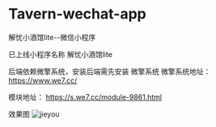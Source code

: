 # Tavern-wechat-app
解忧小酒馆lite--微信小程序

已上线小程序名称 解忧小酒馆lite

后端依赖微擎系统，安装后端需先安装 微擎系统
微擎系统地址：https://www.we7.cc/

模块地址：
https://s.we7.cc/module-9861.html

效果图 
![jieyou](https://cdn.w7.cc/images/2018/05/21/cSrO1bK182KpkWpWqSlrb14HsUwCHppCPqcFRPZr.png?imageView2/2/w/217/h/390/format/png "首页图")  
